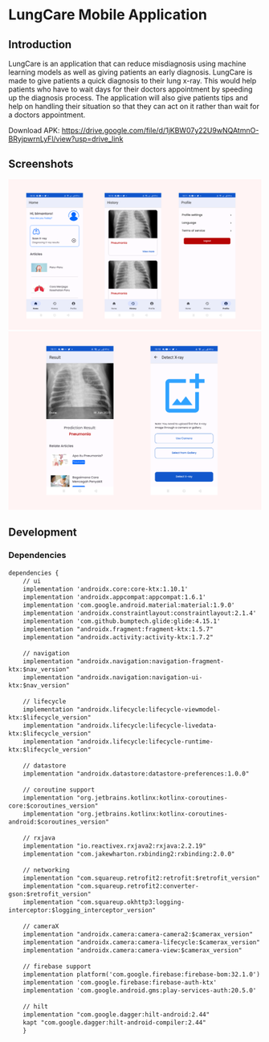 # LungCare Mobile Application

## Introduction

LungCare is an application that can reduce misdiagnosis using machine learning models as well as
giving patients an early diagnosis. LungCare is made to give patients a quick diagnosis to their
lung x-ray. This would help patients who have to wait days for their doctors appointment by speeding
up the diagnosis process. The application will also give patients tips and help on handling their
situation so that they can act on it rather than wait for a doctors appointment.

Download APK: https://drive.google.com/file/d/1jKBW07y22U9wNQAtmnO-BRyjpwrnLyFl/view?usp=drive_link

## Screenshots

![Image](https://github.com/C23-PR563-LungCare/Mobile-Development/blob/master/image_1.png)
![Image](https://github.com/C23-PR563-LungCare/Mobile-Development/blob/master/image_2.png)

## Development

### Dependencies

```Gradle
dependencies {
    // ui
    implementation 'androidx.core:core-ktx:1.10.1'
    implementation 'androidx.appcompat:appcompat:1.6.1'
    implementation 'com.google.android.material:material:1.9.0'
    implementation 'androidx.constraintlayout:constraintlayout:2.1.4'
    implementation 'com.github.bumptech.glide:glide:4.15.1'
    implementation "androidx.fragment:fragment-ktx:1.5.7"
    implementation "androidx.activity:activity-ktx:1.7.2"
    
    // navigation
    implementation "androidx.navigation:navigation-fragment-ktx:$nav_version"
    implementation "androidx.navigation:navigation-ui-ktx:$nav_version"

    // lifecycle
    implementation "androidx.lifecycle:lifecycle-viewmodel-ktx:$lifecycle_version"
    implementation "androidx.lifecycle:lifecycle-livedata-ktx:$lifecycle_version"
    implementation "androidx.lifecycle:lifecycle-runtime-ktx:$lifecycle_version"

    // datastore
    implementation "androidx.datastore:datastore-preferences:1.0.0"

    // coroutine support
    implementation "org.jetbrains.kotlinx:kotlinx-coroutines-core:$coroutines_version"
    implementation "org.jetbrains.kotlinx:kotlinx-coroutines-android:$coroutines_version"

    // rxjava
    implementation "io.reactivex.rxjava2:rxjava:2.2.19"
    implementation "com.jakewharton.rxbinding2:rxbinding:2.0.0"

    // networking
    implementation "com.squareup.retrofit2:retrofit:$retrofit_version"
    implementation "com.squareup.retrofit2:converter-gson:$retrofit_version"
    implementation "com.squareup.okhttp3:logging-interceptor:$logging_interceptor_version"

    // cameraX
    implementation "androidx.camera:camera-camera2:$camerax_version"
    implementation "androidx.camera:camera-lifecycle:$camerax_version"
    implementation "androidx.camera:camera-view:$camerax_version"

    // firebase support
    implementation platform('com.google.firebase:firebase-bom:32.1.0')
    implementation 'com.google.firebase:firebase-auth-ktx'
    implementation 'com.google.android.gms:play-services-auth:20.5.0'

    // hilt
    implementation "com.google.dagger:hilt-android:2.44"
    kapt "com.google.dagger:hilt-android-compiler:2.44"
    }
```